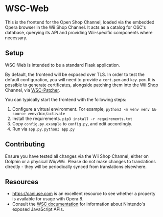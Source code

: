 # WSC-Web
This is the frontend for the Open Shop Channel, loaded via the embedded Opera browser in the Wii Shop Channel.
It acts as a catalog for OSC's database, querying its API and providing Wii-specific components where necessary.

## Setup
WSC-Web is intended to be a standard Flask application.

By default, the frontend will be exposed over TLS. In order to test the default configuration, you will need to provide a `cert.pem` and `key.pem`. It is possible to generate certificates, alongside patching them into the Wii Shop Channel, via [WSC-Patcher](https://github.com/OpenShopChannel/WSC-Patcher).

You can typically start the frontend with the following steps:
1. Configure a virtual environment. For example, `python3 -m venv venv && source venv/bin/activate`
2. Install the requirements. `pip3 install -r requirements.txt`
3. Copy `config.py.example` to `config.py`, and edit accordingly.
4. Run via `app.py`. `python3 app.py`


## Contributing
Ensure you have tested all changes via the Wii Shop Channel, either on Dolphin or a physical Wii/vWii. Please do not make changes to translations directly - they will be periodically synced from translations elsewhere.

## Resources
 - https://caniuse.com is an excellent resource to see whether a property is available for usage with Opera 8.
 - Consult the [WSC documentation](https://docs.oscwii.org) for information about Nintendo's exposed JavaScript APIs.